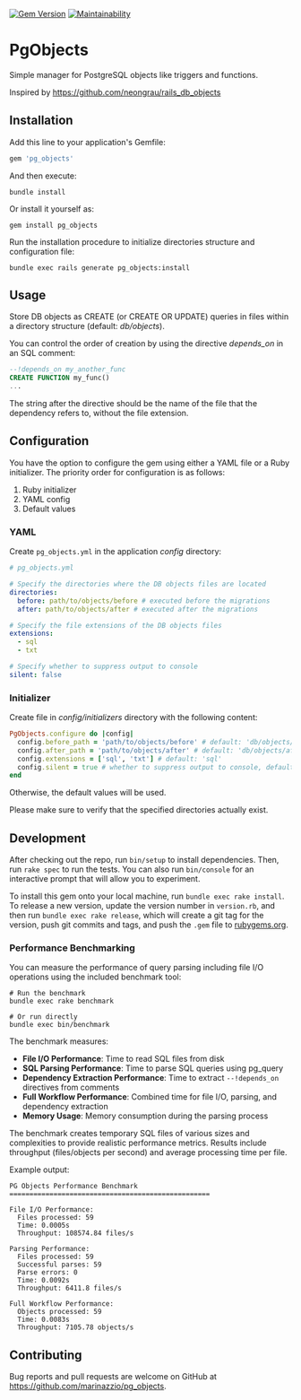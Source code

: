 [![Gem Version](https://badge.fury.io/rb/pg_objects.svg)](https://badge.fury.io/rb/pg_objects)
[![Maintainability](https://api.codeclimate.com/v1/badges/935cd23d8f899b6d8057/maintainability)](https://codeclimate.com/github/marinazzio/pg_objects/maintainability)

# PgObjects

Simple manager for PostgreSQL objects like triggers and functions.

Inspired by https://github.com/neongrau/rails_db_objects

## Installation

Add this line to your application's Gemfile:

```ruby
gem 'pg_objects'
```

And then execute:

```shell
bundle install
```

Or install it yourself as:

```shell
gem install pg_objects
```

Run the installation procedure to initialize directories structure and configuration file:

```shell
bundle exec rails generate pg_objects:install
```

## Usage

Store DB objects as CREATE (or CREATE OR UPDATE) queries in files within a directory structure (default: *db/objects*).

You can control the order of creation by using the directive *depends_on* in an SQL comment:

```sql
--!depends_on my_another_func
CREATE FUNCTION my_func()
...
```

The string after the directive should be the name of the file that the dependency refers to, without the file extension.

## Configuration

You have the option to configure the gem using either a YAML file or a Ruby initializer. The priority order for configuration is as follows:
1. Ruby initializer
2. YAML config
3. Default values

### YAML

Create `pg_objects.yml` in the application *config* directory:

```yaml
# pg_objects.yml

# Specify the directories where the DB objects files are located
directories:
  before: path/to/objects/before # executed before the migrations
  after: path/to/objects/after # executed after the migrations

# Specify the file extensions of the DB objects files
extensions:
  - sql
  - txt

# Specify whether to suppress output to console
silent: false
```

### Initializer

Create file in *config/initializers* directory with the following content:

```ruby
PgObjects.configure do |config|
  config.before_path = 'path/to/objects/before' # default: 'db/objects/before'
  config.after_path = 'path/to/objects/after' # default: 'db/objects/after'
  config.extensions = ['sql', 'txt'] # default: 'sql'
  config.silent = true # whether to suppress output to console, default: false
end
```

Otherwise, the default values will be used.

Please make sure to verify that the specified directories actually exist.

## Development

After checking out the repo, run `bin/setup` to install dependencies. Then, run `rake spec` to run the tests. You can also run `bin/console` for an interactive prompt that will allow you to experiment.

To install this gem onto your local machine, run `bundle exec rake install`. To release a new version, update the version number in `version.rb`, and then run `bundle exec rake release`, which will create a git tag for the version, push git commits and tags, and push the `.gem` file to [rubygems.org](https://rubygems.org).

### Performance Benchmarking

You can measure the performance of query parsing including file I/O operations using the included benchmark tool:

```shell
# Run the benchmark
bundle exec rake benchmark

# Or run directly
bundle exec bin/benchmark
```

The benchmark measures:

- **File I/O Performance**: Time to read SQL files from disk
- **SQL Parsing Performance**: Time to parse SQL queries using pg_query
- **Dependency Extraction Performance**: Time to extract `--!depends_on` directives from comments
- **Full Workflow Performance**: Combined time for file I/O, parsing, and dependency extraction
- **Memory Usage**: Memory consumption during the parsing process

The benchmark creates temporary SQL files of various sizes and complexities to provide realistic performance metrics. Results include throughput (files/objects per second) and average processing time per file.

Example output:
```
PG Objects Performance Benchmark
==================================================

File I/O Performance:
  Files processed: 59
  Time: 0.0005s
  Throughput: 108574.84 files/s

Parsing Performance:
  Files processed: 59
  Successful parses: 59
  Parse errors: 0
  Time: 0.0092s
  Throughput: 6411.8 files/s

Full Workflow Performance:
  Objects processed: 59
  Time: 0.0083s
  Throughput: 7105.78 objects/s
```

## Contributing

Bug reports and pull requests are welcome on GitHub at https://github.com/marinazzio/pg_objects.
